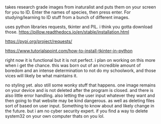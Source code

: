 takes research grade images from inaturalist and puts them on your screen for you to ID. Enter the names of species, then press enter.
For studying/learning to ID stuff from a bunch of different images.

uses python libraries requests, tkinter and PIL. i think you gotta download those.
https://pillow.readthedocs.io/en/stable/installation.html

https://pypi.org/project/requests/

https://www.tutorialspoint.com/how-to-install-tkinter-in-python

right now it is functional but it is not perfect. i plan on working on this more when i get the chance. this was born out of an incredible amount of boredom
and an intense determination to not do my schoolwork, and those vices will likely be what maintains it.

no styling yet. also still some wonky stuff that happens. one image remains on your device and is not deleted after the program is closed. and there is also
little error handling. also letting the user input whatever they want and then going to that website may be kind dangerous. as well as deleting files
sort of based on user input. Something to know about and likely change in the future. but i am no cyber security expert. if you find a way to delete system32
on your own computer thats on you lol.
